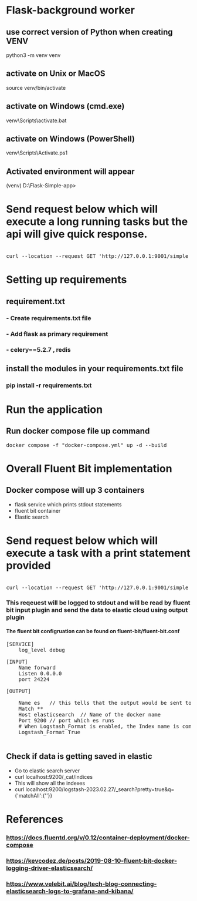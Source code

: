 # Flask-background worker
 
##  use correct version of Python when creating VENV
python3 -m venv venv

##  activate on Unix or MacOS
source venv/bin/activate

##  activate on Windows (cmd.exe)
venv\Scripts\activate.bat

##  activate on Windows (PowerShell)
venv\Scripts\Activate.ps1

##  Activated environment will appear
(venv) D:\Flask-Simple-app>

# Send request below which will execute a long running tasks but the api will give quick response.
<pre>

curl --location --request GET 'http://127.0.0.1:9001/simple_module/long_task_endpoint'
</pre>

# Setting up requirements

## requirement.txt
### -  Create requirements.txt file
### - Add flask as primary requirement
### - celery==5.2.7 , redis

##  install the modules in your requirements.txt file

### pip install -r requirements.txt

# Run the application 
## Run docker compose file up command
<pre>
docker compose -f "docker-compose.yml" up -d --build 
</pre>



# Overall Fluent Bit implementation 
## Docker compose will up 3 containers 
-  flask service which prints stdout statements
-  fluent bit container 
-  Elastic search 


# Send request below which will execute a task with a print statement provided
<pre>

curl --location --request GET 'http://127.0.0.1:9001/simple_module/long_task_endpoint'
</pre>

### This reqeuest will be logged to stdout and will be read by fluent bit input plugin and send the data to elastic cloud using output plugin

#### The fluent bit configruation can be found on fluent-bit/fluent-bit.conf
<pre>
[SERVICE]
    log_level debug

[INPUT]
    Name forward
    Listen 0.0.0.0
    port 24224

[OUTPUT]

    Name es   // this tells that the output would be sent to elastic search
    Match **
    Host elasticsearch  // Name of the docker name
    Port 9200 // port which es runs
    # When Logstash_Format is enabled, the Index name is composed using a prefix and the date
    Logstash_Format True

</pre>

## Check if data is getting saved in elastic
- Go to elastic search server
- curl localhost:9200/_cat/indices
- This will show all the indexes
- curl localhost:9200/logstash-2023.02.27/_search?pretty=true&q={'matchAll':{''}}

# References
### https://docs.fluentd.org/v/0.12/container-deployment/docker-compose
### https://kevcodez.de/posts/2019-08-10-fluent-bit-docker-logging-driver-elasticsearch/

### https://www.velebit.ai/blog/tech-blog-connecting-elasticsearch-logs-to-grafana-and-kibana/